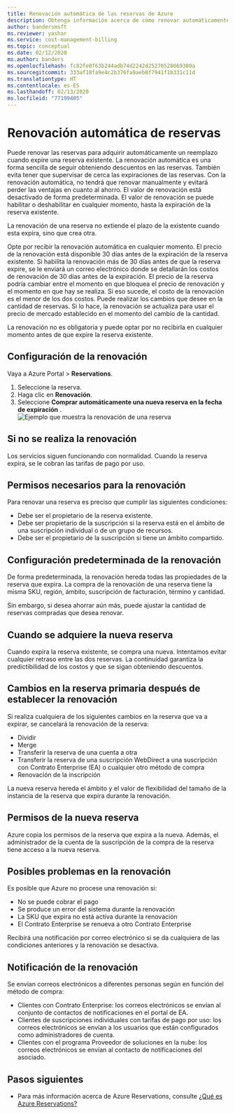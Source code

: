 ```yaml
---
title: Renovación automática de las reservas de Azure
description: Obtenga información acerca de cómo renovar automáticamente las reservas de Azure para seguir obteniendo descuentos en las reservas.
author: bandersmsft
ms.reviewer: yashar
ms.service: cost-management-billing
ms.topic: conceptual
ms.date: 02/12/2020
ms.author: banders
ms.openlocfilehash: fc82fe0f63b244adb74d2242d25270528669380a
ms.sourcegitcommit: 333af18fa9e4c2b376fa9aeb8f7941f1b331c11d
ms.translationtype: HT
ms.contentlocale: es-ES
ms.lasthandoff: 02/13/2020
ms.locfileid: "77199405"
---
```

# <a name="automatically-renew-reservations"></a>Renovación automática de reservas

Puede renovar las reservas para adquirir automáticamente un reemplazo cuando expire una reserva existente. La renovación automática es una forma sencilla de seguir obteniendo descuentos en las reservas. También evita tener que supervisar de cerca las expiraciones de las reservas. Con la renovación automática, no tendrá que renovar manualmente y evitará perder las ventajas en cuanto al ahorro. El valor de renovación está desactivado de forma predeterminada. El valor de renovación se puede habilitar o deshabilitar en cualquier momento, hasta la expiración de la reserva existente.

La renovación de una reserva no extiende el plazo de la existente cuando esta expira, sino que crea otra.

Opte por recibir la renovación automática en cualquier momento. El precio de la renovación está disponible 30 días antes de la expiración de la reserva existente. Si habilita la renovación más de 30 días antes de que la reserva expire, se le enviará un correo electrónico donde se detallarán los costos de renovación de 30 días antes de la expiración. El precio de la reserva podría cambiar entre el momento en que bloquea el precio de renovación y el momento en que hay se realiza. Si eso sucede, el costo de la renovación es el menor de los dos costos. Puede realizar los cambios que desee en la cantidad de reservas. Si lo hace, la renovación se actualiza para usar el precio de mercado establecido en el momento del cambio de la cantidad.

La renovación no es obligatoria y puede optar por no recibirla en cualquier momento antes de que expire la reserva existente.

## <a name="set-up-renewal"></a>Configuración de la renovación

Vaya a Azure Portal > **Reservations**.

1. Seleccione la reserva.
2. Haga clic en **Renovación**.
3. Seleccione **Comprar automáticamente una nueva reserva en la fecha de expiración** .  
  ![Ejemplo que muestra la renovación de una reserva](./media/reservation-renew/reservation-renewal.png)

## <a name="if-you-dont-renew"></a>Si no se realiza la renovación

Los servicios siguen funcionando con normalidad. Cuando la reserva expira, se le cobran las tarifas de pago por uso.

## <a name="required-renewal-permissions"></a>Permisos necesarios para la renovación

Para renovar una reserva es preciso que cumplir las siguientes condiciones:

- Debe ser el propietario de la reserva existente.
- Debe ser propietario de la suscripción si la reserva está en el ámbito de una suscripción individual o de un grupo de recursos.
- Debe ser el propietario de la suscripción si tiene un ámbito compartido.

## <a name="default-renewal-settings"></a>Configuración predeterminada de la renovación

De forma predeterminada, la renovación hereda todas las propiedades de la reserva que expira. La compra de la renovación de una reserva tiene la misma SKU, región, ámbito, suscripción de facturación, término y cantidad.

Sin embargo, si desea ahorrar aún más, puede ajustar la cantidad de reservas compradas que desea renovar.

## <a name="when-the-new-reservation-is-purchased"></a>Cuando se adquiere la nueva reserva

Cuando expira la reserva existente, se compra una nueva. Intentamos evitar cualquier retraso entre las dos reservas. La continuidad garantiza la predictibilidad de los costos y que se sigan obteniendo descuentos.

## <a name="changing-parent-reservation-after-setting-renewal"></a>Cambios en la reserva primaria después de establecer la renovación

Si realiza cualquiera de los siguientes cambios en la reserva que va a expirar, se cancelará la renovación de la reserva:

- Dividir
- Merge
- Transferir la reserva de una cuenta a otra
- Transferir la reserva de una suscripción WebDirect a una suscripción con Contrato Enterprise (EA) o cualquier otro método de compra
- Renovación de la inscripción

La nueva reserva hereda el ámbito y el valor de flexibilidad del tamaño de la instancia de la reserva que expira durante la renovación.

## <a name="new-reservation-permissions"></a>Permisos de la nueva reserva

Azure copia los permisos de la reserva que expira a la nueva. Además, el administrador de la cuenta de la suscripción de la compra de la reserva tiene acceso a la nueva reserva.

## <a name="potential-renewal-problems"></a>Posibles problemas en la renovación

Es posible que Azure no procese una renovación si:

- No se puede cobrar el pago
- Se produce un error del sistema durante la renovación
- La SKU que expira no está activa durante la renovación
- El Contrato Enterprise se renueva a otro Contrato Enterprise

Recibirá una notificación por correo electrónico si se da cualquiera de las condiciones anteriores y la renovación se desactiva.

## <a name="renewal-notification"></a>Notificación de la renovación

Se envían correos electrónicos a diferentes personas según en función del método de compra:

- Clientes con Contrato Enterprise: los correos electrónicos se envían al conjunto de contactos de notificaciones en el portal de EA.
- Clientes de suscripciones individuales con tarifas de pago por uso: los correos electrónicos se envían a los usuarios que están configurados como administradores de cuenta.
- Clientes con el programa Proveedor de soluciones en la nube: los correos electrónicos se envían al contacto de notificaciones del asociado.

## <a name="next-steps"></a>Pasos siguientes
- Para más información acerca de Azure Reservations, consulte [¿Qué es Azure Reservations?](save-compute-costs-reservations.md)
